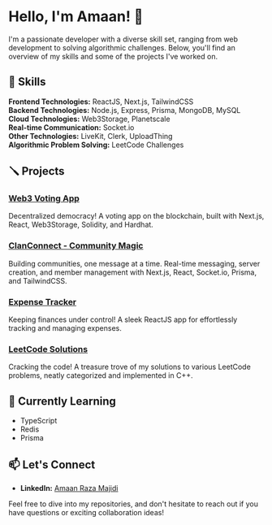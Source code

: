 # Hello, I'm Amaan! 👋

I'm a passionate developer with a diverse skill set, ranging from web development to solving algorithmic challenges. Below, you'll find an overview of my skills and some of the projects I've worked on.

## 🚀 Skills

**Frontend Technologies:** ReactJS, Next.js, TailwindCSS  
**Backend Technologies:** Node.js, Express, Prisma, MongoDB, MySQL  
**Cloud Technologies:** Web3Storage, Planetscale  
**Real-time Communication:** Socket.io  
**Other Technologies:** LiveKit, Clerk, UploadThing  
**Algorithmic Problem Solving:** LeetCode Challenges

## 🪛 Projects

### [Web3 Voting App](https://github.com/AmaanRaza28/VotingDapp)

Decentralized democracy! A voting app on the blockchain, built with Next.js, React, Web3Storage, Solidity, and Hardhat.

### [ClanConnect - Community Magic](https://https://github.com/AmaanRaza28/ClanConnect)

Building communities, one message at a time. Real-time messaging, server creation, and member management with Next.js, React, Socket.io, Prisma, and TailwindCSS.

### [Expense Tracker](https://github.com/yourusername/expense-tracker)

Keeping finances under control! A sleek ReactJS app for effortlessly tracking and managing expenses.

### [LeetCode Solutions](https://github.com/AmaanRaza28/DSA)

Cracking the code! A treasure trove of my solutions to various LeetCode problems, neatly categorized and implemented in C++.

## 🌱 Currently Learning

- TypeScript
- Redis
- Prisma

## 📫 Let's Connect

- **LinkedIn:** [Amaan Raza Majidi](https://www.linkedin.com/in/amaan22/)



Feel free to dive into my repositories, and don't hesitate to reach out if you have questions or exciting collaboration ideas!
